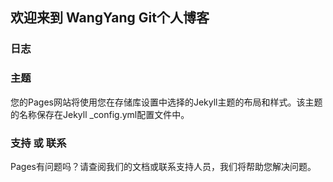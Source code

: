 ## 欢迎来到 WangYang Git个人博客


### 日志


### 主题

您的Pages网站将使用您在存储库设置中选择的Jekyll主题的布局和样式。该主题的名称保存在Jekyll _config.yml配置文件中。

### 支持 或  联系


Pages有问题吗？请查阅我们的文档或联系支持人员，我们将帮助您解决问题。
